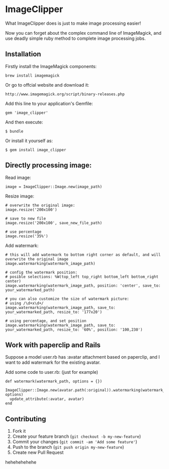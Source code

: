 # ImageClipper

What ImageClipper does is just to make image processing easier! 

Now you can forget about the complex command line of ImageMagick, and use deadly simple ruby method to complete image processing jobs.

## Installation

Firstly install the ImageMagick components:

    brew install imagemagick

Or go to offcial website and download it:

    http://www.imagemagick.org/script/binary-releases.php

Add this line to your application's Gemfile:

    gem 'image_clipper'

And then execute:

    $ bundle

Or install it yourself as:

    $ gem install image_clipper

## Directly processing image:

Read image:

    image = ImageClipper::Image.new(image_path)
    
Resize image:

    # overwrite the original image:
    image.resize('200x100')
    
    # save to new file
    image.resize('200x100', save_new_file_path)
    
    # use percentage
    image.resize('35%')

Add watermark:

    # this will add watermark to bottom right corner as default, and will overwrite the original image
    image.watermarking(watermark_image_path)

    # config the watermark position:
    # posible selections: %W(top_left top_right bottom_left bottom_right center)
    image.watermarking(watermark_image_path, position: 'center', save_to: your_watermarked_path)

    # you can also customize the size of watermark picture:
    # using /\d+x\d+/
    image.watermarking(watermark_image_path, save_to: your_watermarked_path, resize_to: '177x20')

    # using percentage, and set position
    image.watermarking(watermark_image_path, save_to: your_watermarked_path, resize_to: '60%', position: '100,230')

## Work with paperclip and Rails

Suppose a model user.rb has :avatar attachment based on paperclip, and I want to add watermark for the existing avatar.

Add some code to user.rb: (just for example)

    def watermark(watermark_path, options = {})
      ImageClipper::Image.new(avatar.path(:original)).watermarking(watermark_path, options)
      update_attribute(:avatar, avatar)
    end


## Contributing

1. Fork it
2. Create your feature branch (`git checkout -b my-new-feature`)
3. Commit your changes (`git commit -am 'Add some feature'`)
4. Push to the branch (`git push origin my-new-feature`)
5. Create new Pull Request


hehehehehehe